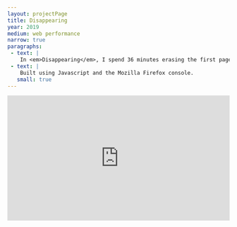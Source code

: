 ```yaml
---
layout: projectPage
title: Disappearing
year: 2019
medium: web performance
narrow: true
paragraphs:
 - text: |
    In <em>Disappearing</em>, I spend 36 minutes erasing the first page of results Google Search returns when looking up my name. I use a 1 pixel white eraser, implemented in the browser's console for this purpose.
 - text: |
    Built using Javascript and the Mozilla Firefox console.
   small: true
---
```

<div class="mb2" style="padding:56.25% 0 0 0;position:relative;">
    <iframe src="https://www.youtube.com/embed/ypLd_xOhjcM?modestbranding=1" frameborder="0" allow="accelerometer; autoplay; encrypted-media; gyroscope; picture-in-picture" style="position:absolute;top:0;left:0;width:100%;height:100%; background-color: black;" allowfullscreen></iframe>
</div>